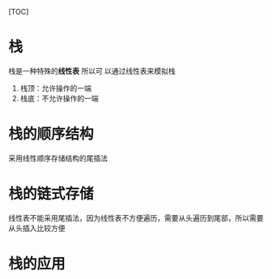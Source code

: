 [TOC]
# 栈
栈是一种特殊的**线性表**
所以可 以通过线性表来模拟栈
1. 栈顶：允许操作的一端
2. 栈底：不允许操作的一端

# 栈的顺序结构
采用线性顺序存储结构的尾插法

# 栈的链式存储
线性表不能采用尾插法，因为线性表不方便遍历，需要从头遍历到尾部，所以需要从头插入比较方便

# 栈的应用